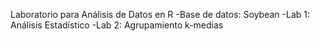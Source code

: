 Laboratorio para Análisis de Datos en R
-Base de datos: Soybean
-Lab 1: Análisis Estadístico
-Lab 2: Agrupamiento k-medias    